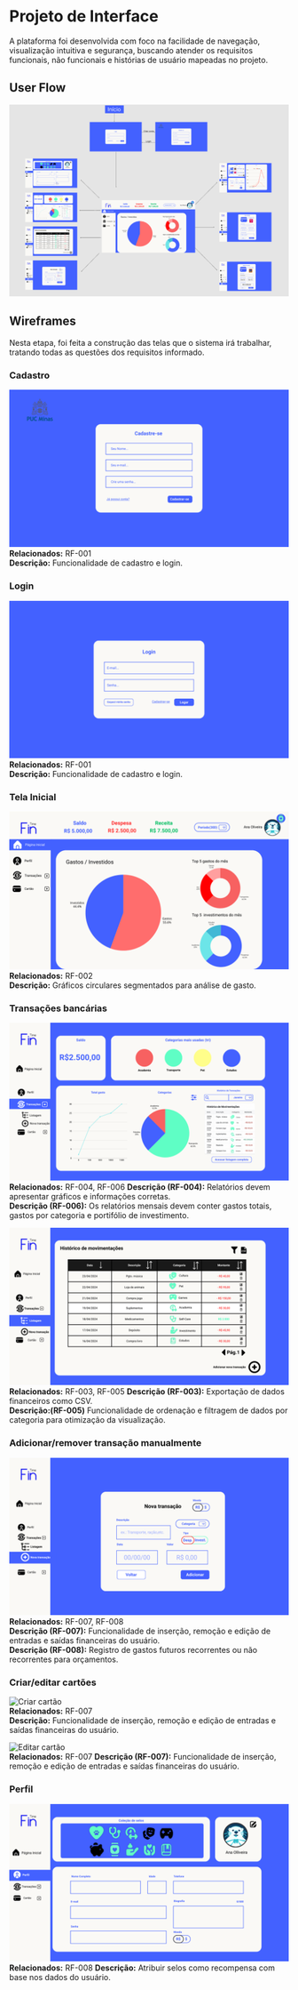 
# Projeto de Interface

A plataforma foi desenvolvida com foco na facilidade de navegação, visualização intuitiva e segurança, buscando atender os requisitos funcionais, não funcionais e histórias de usuário mapeadas no projeto.

## User Flow

![userflow](img/userflow.png)

## Wireframes

Nesta etapa, foi feita a construção das telas que o sistema irá trabalhar, tratando todas as questões dos requisitos informado.

### Cadastro
![Cadastro](img/Cadastro.png)  
**Relacionados:** RF-001  
**Descrição:** Funcionalidade de cadastro e login.

### Login
![Login](img/Login.png)  
**Relacionados:** RF-001  
**Descrição:** Funcionalidade de cadastro e login.

### Tela Inicial
![Home](img/Home.png)  
**Relacionados:** RF-002  
**Descrição:** Gráficos circulares segmentados para análise de gasto.

### Transações bancárias
![Transações](img/Transações.png)  
**Relacionados:** RF-004, RF-006 
**Descrição (RF-004):** Relatórios devem apresentar gráficos e informações corretas.  
**Descrição (RF-006):** Os relatórios mensais devem conter gastos totais, gastos por categoria e portifólio de investimento.

![Lista de transações](img/Lista_de_transações.png)  
**Relacionados:**  RF-003, RF-005
**Descrição (RF-003):** Exportação de dados financeiros como CSV.  
**Descrição:(RF-005)** Funcionalidade de ordenação e filtragem de dados por categoria para otimização da visualização.

### Adicionar/remover transação manualmente
![Adicionar transações](img/Adicionar_transações.png)  
**Relacionados:** RF-007, RF-008  
**Descrição (RF-007):** Funcionalidade de inserção, remoção e edição de entradas e saídas financeiras do usuário.  
**Descrição (RF-008):** Registro de gastos futuros recorrentes ou não recorrentes para orçamentos.

### Criar/editar cartões

![Criar cartão](img/Criar_cartão.png)  
**Relacionados:** RF-007  
**Descrição:** Funcionalidade de inserção, remoção e edição de entradas e saídas financeiras do usuário.

![Editar cartão](img/Editar_cartão.png)  
**Relacionados:** RF-007
**Descrição (RF-007):** Funcionalidade de inserção, remoção e edição de entradas e saídas financeiras do usuário.

### Perfil

![Perfil](img/Perfil.png)  
**Relacionados:** RF-008
**Descrição:** Atribuir selos como recompensa com base nos dados do usuário.


